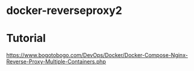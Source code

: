 # docker-reverseproxy2

# Tutorial 
https://www.bogotobogo.com/DevOps/Docker/Docker-Compose-Nginx-Reverse-Proxy-Multiple-Containers.php
